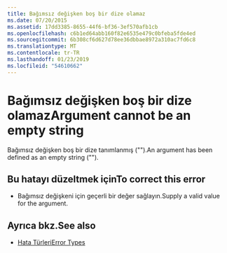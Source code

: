 ```yaml
---
title: Bağımsız değişken boş bir dize olamaz
ms.date: 07/20/2015
ms.assetid: 17dd3385-8655-44f6-bf36-3ef570afb1cb
ms.openlocfilehash: c6b1ed64abb160f82e6535e479c0bfeba5fde4ed
ms.sourcegitcommit: 6b308cf6d627d78ee36dbbae8972a310ac7fd6c8
ms.translationtype: MT
ms.contentlocale: tr-TR
ms.lasthandoff: 01/23/2019
ms.locfileid: "54610662"
---
```

# <a name="argument-cannot-be-an-empty-string"></a><span data-ttu-id="cd2d9-102">Bağımsız değişken boş bir dize olamaz</span><span class="sxs-lookup"><span data-stu-id="cd2d9-102">Argument cannot be an empty string</span></span>
<span data-ttu-id="cd2d9-103">Bağımsız değişken boş bir dize tanımlanmış ("").</span><span class="sxs-lookup"><span data-stu-id="cd2d9-103">An argument has been defined as an empty string ("").</span></span>  
  
## <a name="to-correct-this-error"></a><span data-ttu-id="cd2d9-104">Bu hatayı düzeltmek için</span><span class="sxs-lookup"><span data-stu-id="cd2d9-104">To correct this error</span></span>  
  
-   <span data-ttu-id="cd2d9-105">Bağımsız değişkeni için geçerli bir değer sağlayın.</span><span class="sxs-lookup"><span data-stu-id="cd2d9-105">Supply a valid value for the argument.</span></span>  
  
## <a name="see-also"></a><span data-ttu-id="cd2d9-106">Ayrıca bkz.</span><span class="sxs-lookup"><span data-stu-id="cd2d9-106">See also</span></span>
- [<span data-ttu-id="cd2d9-107">Hata Türleri</span><span class="sxs-lookup"><span data-stu-id="cd2d9-107">Error Types</span></span>](../../visual-basic/programming-guide/language-features/error-types.md)
